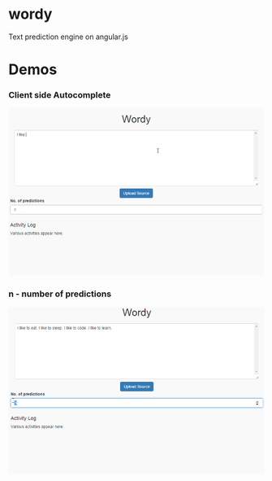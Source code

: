 # wordy
Text prediction engine on angular.js 

# Demos

### Client side Autocomplete
![](https://raw.githubusercontent.com/scriptnull/wordy/master/demos/basic.gif)

### n - number of predictions
![](https://raw.githubusercontent.com/scriptnull/wordy/master/demos/n-predictions.gif)
